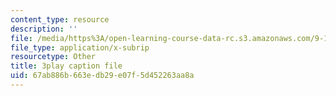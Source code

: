 ```yaml
---
content_type: resource
description: ''
file: /media/https%3A/open-learning-course-data-rc.s3.amazonaws.com/9-13-the-human-brain-spring-2019/67ab886b663edb29e07f5d452263aa8a_MuRVOQY8KoY.srt
file_type: application/x-subrip
resourcetype: Other
title: 3play caption file
uid: 67ab886b-663e-db29-e07f-5d452263aa8a
---
```

